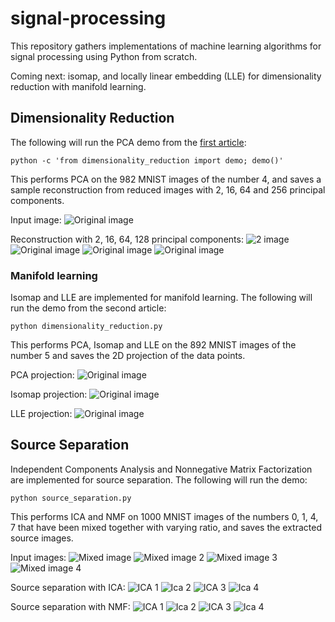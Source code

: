# signal-processing
This repository gathers implementations of machine learning algorithms for signal processing using Python from scratch.

Coming next: isomap, and locally linear embedding (LLE) for dimensionality reduction with manifold learning.

## Dimensionality Reduction
The following will run the PCA demo from the [first article](https://towardsdatascience.com/step-by-step-signal-processing-with-machine-learning-pca-ica-nmf-8de2f375c422):
```
python -c 'from dimensionality_reduction import demo; demo()'
```
This performs PCA on the 982 MNIST images of the number 4, and saves a sample reconstruction from reduced images with 2, 16, 64 and 256 principal components.

Input image: ![Original image](https://github.com/kayoyin/signal-processing/blob/master/four_dataset/four0.jpg)

Reconstruction with 2, 16, 64, 128 principal components: ![2 image](https://github.com/kayoyin/signal-processing/blob/master/output/pca_2.jpg) ![Original image](https://github.com/kayoyin/signal-processing/blob/master/output/pca_16.jpg) ![Original image](https://github.com/kayoyin/signal-processing/blob/master/output/pca_64.jpg) ![Original image](https://github.com/kayoyin/signal-processing/blob/master/output/pca_256.jpg)

### Manifold learning
Isomap and LLE are implemented for manifold learning.
The following will run the demo from the second article:
```
python dimensionality_reduction.py
```
This performs PCA, Isomap and LLE on the 892 MNIST images of the number 5 and saves the 2D projection of the data points.

PCA projection:
![Original image](https://github.com/kayoyin/signal-processing/blob/master/output/pca_five.png)

Isomap projection:
![Original image](https://github.com/kayoyin/signal-processing/blob/master/output/isomap_five.png)


LLE projection:
![Original image](https://github.com/kayoyin/signal-processing/blob/master/output/lle_five.png)


## Source Separation
Independent Components Analysis and Nonnegative Matrix Factorization are implemented for source separation.
The following will run the demo:
```
python source_separation.py
```
This performs ICA and NMF on 1000 MNIST images of the numbers 0, 1, 4, 7 that have been mixed together with varying ratio, and saves the extracted source images.

Input images: ![Mixed image](https://github.com/kayoyin/signal-processing/blob/master/mixture_dataset(0147)/img0.jpg) ![Mixed image 2](https://github.com/kayoyin/signal-processing/blob/master/mixture_dataset(0147)/img1.jpg) ![Mixed image 3](https://github.com/kayoyin/signal-processing/blob/master/mixture_dataset(0147)/img2.jpg) ![Mixed image 4](https://github.com/kayoyin/signal-processing/blob/master/mixture_dataset(0147)/img3.jpg)

Source separation with ICA: ![ICA 1](https://github.com/kayoyin/signal-processing/blob/master/output/ica_0.jpg) ![Ica 2](https://github.com/kayoyin/signal-processing/blob/master/output/ica_1.jpg) ![ICA 3](https://github.com/kayoyin/signal-processing/blob/master/output/ica_2.jpg) ![Ica 4](https://github.com/kayoyin/signal-processing/blob/master/output/ica_3.jpg)

Source separation with NMF: ![ICA 1](https://github.com/kayoyin/signal-processing/blob/master/output/nmf_0.jpg) ![Ica 2](https://github.com/kayoyin/signal-processing/blob/master/output/nmf_1.jpg) ![ICA 3](https://github.com/kayoyin/signal-processing/blob/master/output/nmf_2.jpg) ![Ica 4](https://github.com/kayoyin/signal-processing/blob/master/output/nmf_3.jpg)
